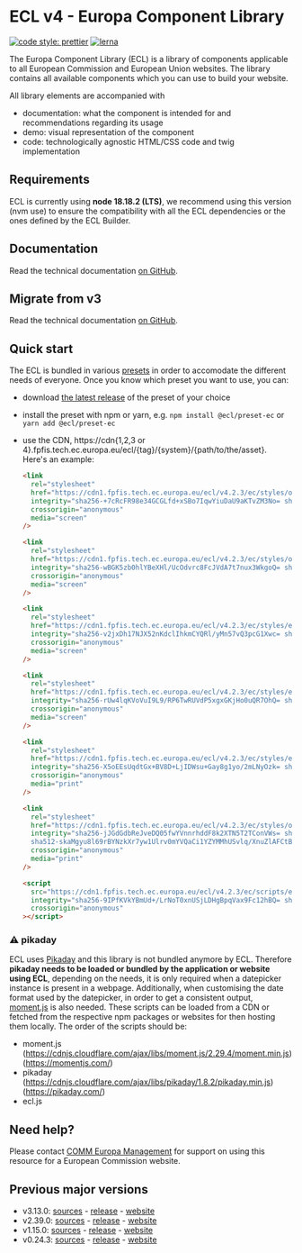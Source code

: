 # ECL v4 - Europa Component Library

[![code style: prettier](https://img.shields.io/badge/code_style-prettier-ff69b4.svg?style=flat-square)](https://github.com/prettier/prettier)
[![lerna](https://img.shields.io/badge/maintained%20with-lerna-cc00ff.svg)](https://lernajs.io/)

The Europa Component Library (ECL) is a library of components applicable to all European Commission and European Union websites. The library contains all available components which you can use to build your website.

All library elements are accompanied with

- documentation: what the component is intended for and recommendations regarding its usage
- demo: visual representation of the component
- code: technologically agnostic HTML/CSS code and twig implementation

## Requirements

ECL is currently using **node 18.18.2 (LTS)**, we recommend using this version (nvm use) to ensure the compatibility with all the ECL dependencies or the ones defined by the ECL Builder.

## Documentation

Read the technical documentation [on GitHub](docs/README.md).

## Migrate from v3

Read the technical documentation [on GitHub](docs/Migrating-v4.md).

## Quick start

The ECL is bundled in various [presets](docs/presets.md) in order to accomodate the different needs of everyone. Once you know which preset you want to use, you can:

- download [the latest release](https://github.com/ec-europa/europa-component-library/releases/latest) of the preset of your choice
- install the preset with npm or yarn, e.g. `npm install @ecl/preset-ec` or `yarn add @ecl/preset-ec`
- use the CDN, https://cdn{1,2,3 or 4}.fpfis.tech.ec.europa.eu/ecl/{tag}/{system}/{path/to/the/asset}. Here's an example:

  ```html
  <link
    rel="stylesheet"
    href="https://cdn1.fpfis.tech.ec.europa.eu/ecl/v4.2.3/ec/styles/optional/ecl-ec-default.css"
    integrity="sha256-+7cRcFR98e34GCGLfd+xSBo7IqwYiuDaU9aKTvZM3No= sha384-Uvq+ooPMOAU+e7ESfwHv3yVDqRKCMMKK7G9cSYmJBjgQuVf3pVrH3bONyeJe1a33 sha512-qTNLiFWJmKesT/nffkGXpjL0QPcQFh83g2nxcaqbcrppwRZUn9ErssCUjylN9fkZphI/Xo2/O7OBSYwmZJX+OQ=="
    crossorigin="anonymous"
    media="screen"
  />
  ```

  ```html
  <link
    rel="stylesheet"
    href="https://cdn1.fpfis.tech.ec.europa.eu/ecl/v4.2.3/ec/styles/optional/ecl-reset.css"
    integrity="sha256-wBGK5zb0hlYBeXHl/UcOdvrc8FcJVdA7t7nux3WkgoQ= sha384-CBjQcz+fcsmTIHuVlm/5klHO1fWBnfQlsNi0ALQXh9E3p6XEW3Z6q/3X2+nciDhB sha512-IGCaUS3zIVn4iweMBLkzNXFM9vjApRiS4GeIpe/VB09n9C85vqKHJSZsRJJKoTVsYq/6DExW8L+zQOm/P+NMXw=="
    crossorigin="anonymous"
    media="screen"
  />
  ```

  ```html
  <link
    rel="stylesheet"
    href="https://cdn1.fpfis.tech.ec.europa.eu/ecl/v4.2.3/ec/styles/ecl-ec.css"
    integrity="sha256-v2jxDh17NJX52nKdclIhkmCYQRl/yMn57vQ3pcG1Xwc= sha384-7QLzW0l28NlYsqD4UNguYoK8ScpHNx6zTvZ6aD83zPpk0Indv/u3CZ+gSkf2wfkL sha512-xYCa0xctPJPYl3spJZrZmcpG4dA5ee+MPQtcipqaoig4spD5qe/8rU/cWRlih56/RBLCywkeKAxulLqC09c+IA=="
    crossorigin="anonymous"
    media="screen"
  />
  ```

  ```html
  <link
    rel="stylesheet"
    href="https://cdn1.fpfis.tech.ec.europa.eu/ecl/v4.2.3/ec/styles/ecl-ec-utilities.css"
    integrity="sha256-rUw4lqKVoVuI9L9/RP6TwRUVdP5xgxGKjHo0uQR7OhQ= sha384-Jm94Q53PfwqIWYtbT78e0wOFOpfwbwQPey/Z1dK9eDFOnYTKbDYqGbS+x7n26Oak sha512-YVB/L3QZbsCWcgJG655Qm+jpGqnKJBMhZ5CifHEFNz3952s40Tfh3HlBoliZah2e1xFdpqzX22Ns9dH+8SCWkg=="
    crossorigin="anonymous"
    media="screen"
  />
  ```

  ```html
  <link
    rel="stylesheet"
    href="https://cdn1.fpfis.tech.ec.europa.eu/ecl/v4.2.3/ec/styles/ecl-ec-print.css"
    integrity="sha256-X5oEEsUqdtGx+BV8D+LjIDWsu+Gay8g1yo/2mLNyOzk= sha384-sprZMv/yF2a4KEizO4rAbTIsQ+1UMT7B+oxzoT9bmympoefxxFxyRB62mve4lx52 sha512-bEXeaQZjw7w7dl/O0xJl82EmrpYV0cYOKiYyY/HwozBBijJ7TszqB14lhjNBKk9cLDgPaJ2/oDYPZENQWPzqJA=="
    crossorigin="anonymous"
    media="print"
  />
  ```

  ```html
  <link
    rel="stylesheet"
    href="https://cdn1.fpfis.tech.ec.europa.eu/ecl/v4.2.3/ec/styles/optional/ecl-ec-default-print.css"
    integrity="sha256-jJGdGdbReJveDQ05fwYVnnrhddF8k2XTN5T2TConVWs= sha384-WpsaqHZUhoy8Fm+lMnadumnxlwd6zM12QhPQf4O8cuhmDhceNU24SLK0GXwCCI5v
    sha512-skaMgyu8l69rBYNzkXr7yw1Ulrv0mYVQaCi1YZYMMhUSvlq/XnuZlAFCtBAlXlchvV2G/6iTwHxK4BhMphmIBA=="
    crossorigin="anonymous"
    media="print"
  />
  ```

  ```html
  <script
    src="https://cdn1.fpfis.tech.ec.europa.eu/ecl/v4.2.3/ec/scripts/ecl-ec.js"
    integrity="sha256-9IPfKVkYBmUd+/LrNoT0xnUSjLDHgBpqVax9Fc12hBQ= sha384-3yzypUCLnaFlfSVyAyFswfYJSRwnDa9ATl7ZeEuZNDM8WtZ+ixL2suM3C+zzwLq+ sha512-WDOS63yyv/yEhdtgpccPnqyVVZ2d/TZD72JT6A3TMXms9q40SrBfmmDTIiephjcBWZ8rRA3kal196w0SXtMcRw=="
    crossorigin="anonymous"
  ></script>
  ```

### :warning: pikaday

ECL uses [Pikaday](https://github.com/Pikaday/Pikaday) and this library is not bundled anymore by ECL.
Therefore **pikaday needs to be loaded or bundled by the application or website using ECL**, depending on the needs, it is only required when a datepicker instance is present in a webpage.
Additionally, when customising the date format used by the datepicker, in order to get a consistent output, [moment.js](https://momentjs.com/) is also needed.
These scripts can be loaded from a CDN or fetched from the respective npm packages or websites for then hosting them locally.
The order of the scripts should be:

- moment.js (https://cdnjs.cloudflare.com/ajax/libs/moment.js/2.29.4/moment.min.js) (https://momentjs.com/)
- pikaday (https://cdnjs.cloudflare.com/ajax/libs/pikaday/1.8.2/pikaday.min.js) (https://pikaday.com/)
- ecl.js

## Need help?

Please contact [COMM Europa Management](mailto:Europamanagement@ec.europa.eu) for support on using this resource for a European Commission website.

## Previous major versions

- v3.13.0: [sources](https://github.com/ec-europa/europa-component-library/tree/v3) - [release](https://github.com/ec-europa/europa-component-library/releases/tag/v3.13.0) - [website](https://ec.europa.eu/component-library/v3.13.0/)
- v2.39.0: [sources](https://github.com/ec-europa/europa-component-library/tree/v2) - [release](https://github.com/ec-europa/europa-component-library/releases/tag/v2.39.0) - [website](https://ec.europa.eu/component-library/v2.39.0/)
- v1.15.0: [sources](https://github.com/ec-europa/europa-component-library/tree/v1) - [release](https://github.com/ec-europa/europa-component-library/releases/tag/v1.15.0) - [website](https://ec.europa.eu/component-library/v1.15.0/)
- v0.24.3: [sources](https://github.com/ec-europa/europa-component-library/tree/v0) - [release](https://github.com/ec-europa/europa-component-library/releases/tag/v0.24.3) - [website](https://ec.europa.eu/component-library/v0.24.3/)

